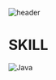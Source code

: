 ![header](https://capsule-render.vercel.app/api?type=venom&text=Binari%20here!&fontColor=000000&fontSize=50)

# SKILL
![Java](https://img.shields.io/badge/Java-007396.svg?&style=for-the-badge&logo=Java&logoColor=white)

<!--)
**bitnari0812/bitnari0812** is a ✨ _special_ ✨ repository because its `README.md` (this file) appears on your GitHub profile.

Here are some ideas to get you started:

- 🔭 I’m currently working on ...
- 🌱 I’m currently learning ...
- 👯 I’m looking to collaborate on ...
- 🤔 I’m looking for help with ...
- 💬 Ask me about ...
- 📫 How to reach me: ...
- 😄 Pronouns: ...
- ⚡ Fun fact: ...
-->
